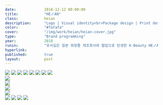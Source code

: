 ```yaml
---
date:             2018-12-12 00:00:00
title:            "HEノAN"
class:            heian
description:      "Logo | Visual identity<br>Package design | Print design"
color:            "#fafafa"
cover:            "/img/work/heian/heian-cover.jpg"
type:             "Brand programming"
year:             2018
runin:            "유서깊은 일본 화장품 제조회사와 협업으로 탄생한 K-Beauty HEノAN입니다."
hyperlink:        
published:        true
layout:           post
---
```


<div class="post-content-grid">
  <div class="post-content-column column-1">
    <img class="post-content-screen iphone lazyload" src="{{ site.baseurl }}/img/work/heian/01.jpg" />
    <img class="post-content-screen iphone lazyload" src="{{ site.baseurl }}/img/work/heian/02.jpg" />
    <img class="post-content-screen iphone lazyload" src="{{ site.baseurl }}/img/work/heian/03.jpg" />
    <img class="post-content-screen iphone lazyload" src="{{ site.baseurl }}/img/work/heian/05.jpg" />
    <img class="post-content-screen iphone lazyload" src="{{ site.baseurl }}/img/work/heian/06.jpg" />
    <img class="post-content-screen iphone lazyload" src="{{ site.baseurl }}/img/work/heian/07.jpg" />
    <img class="post-content-screen iphone lazyload" src="{{ site.baseurl }}/img/work/heian/08.jpg" />
    <img class="post-content-screen iphone lazyload" src="{{ site.baseurl }}/img/work/heian/09.gif" />
  </div>
</div>

<div class="post-content-grid">
  <div class="post-content-column column-5">
    <img class="post-content-styleguide lazyload" src="{{ site.baseurl }}/img/work/heian/10_1.jpg" />
  </div>
  <div class="post-content-column column-5 offset-2">
    <img class="post-content-styleguide lazyload" src="{{ site.baseurl }}/img/work/heian/10_2.jpg" />
  </div>
</div>

<div class="post-content-grid">
  <div class="post-content-column column-5">
    <img class="post-content-styleguide lazyload" src="{{ site.baseurl }}/img/work/heian/10_3.jpg" />
  </div>
  <div class="post-content-column column-5 offset-2">
    <img class="post-content-styleguide lazyload" src="{{ site.baseurl }}/img/work/heian/10_4.jpg" />
  </div>
</div>

<div class="post-content-grid">
  <div class="post-content-column column-1">
    <img class="post-content-screen iphone lazyload" src="{{ site.baseurl }}/img/work/heian/11.jpg" />
    <img class="post-content-screen iphone lazyload" src="{{ site.baseurl }}/img/work/heian/12.jpg" />
    <img class="post-content-screen iphone lazyload" src="{{ site.baseurl }}/img/work/heian/13.jpg" />
    <img class="post-content-screen iphone lazyload" src="{{ site.baseurl }}/img/work/heian/14.jpg" />
  </div>
</div>
